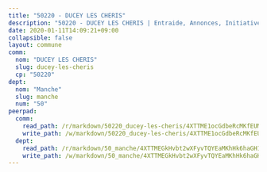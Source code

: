 ```yaml
---
title: "50220 - DUCEY LES CHERIS"
description: "50220 - DUCEY LES CHERIS | Entraide, Annonces, Initiatives"
date: 2020-01-11T14:09:21+09:00
collapsible: false
layout: commune
comm:
  nom: "DUCEY LES CHERIS"
  slug: ducey-les-cheris
  cp: "50220"
dept:
  nom: "Manche"
  slug: manche
  num: "50"
peerpad:
  comm:
    read_path: /r/markdown/50220_ducey-les-cheris/4XTTME1ocGdbeRcMKfEUM9cicgZiuETe3VfCK1ctVWqYyeiPh
    write_path: /w/markdown/50220_ducey-les-cheris/4XTTME1ocGdbeRcMKfEUM9cicgZiuETe3VfCK1ctVWqYyeiPh-K3TgUzySuW6g3NfvogaFxmeJrNtEnS4QqWxXg7nLT2Zbq5HDNKztDV24rywNz7LQJNxgdq2iCzdFaMfMjwndNvH2KufvsxqLA3tsR92eR76iFQrJoQfHSPLeUQ7oCK4VkLPvZsju
  dept:
    read_path: /r/markdown/50_manche/4XTTMEGkHvbt2wXFyvTQYEaMKhHk6haGH1SzsRNevKgBDTuXr
    write_path: /w/markdown/50_manche/4XTTMEGkHvbt2wXFyvTQYEaMKhHk6haGH1SzsRNevKgBDTuXr-K3TgUSx1rwmRRLqHcTLLdo4dVfTRKvf94KKagmUFPevWSp2f9nuc6fJF25TtLArzK8teuQ5TvuAMqW38N2MYgT18hBoXtjmKX9WuSn2vkujmSJPp3gF4gsuMmfEM8Th4Ap94heFE
---
```


